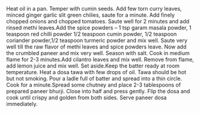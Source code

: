 Heat oil in a pan. Temper with cumin seeds. Add few torn curry leaves, minced ginger garlic 
 slit green chilies, saute for a minute. Add finely chopped onions and chopped tomatoes.
 Saute well for 2 minutes and add rinsed methi leaves.Add the spice powders – 
  1 tsp garam masala powder, 1 teaspoon red chilli powder 1/2 teaspoon cumin powder,
   1/2 teaspoon coriander powder,1/2 teaspoon turmeric powder and mix well.
Saute very well till the raw flavor of methi leaves and spice powders leave.
Now add the crumbled paneer and mix very well. Season with salt. Cook in medium flame for 2-3 
minutes.Add cilantro leaves and mix well. Remove from flame, add lemon juice and mix well.
Set aside.Keep the batter ready at room temperature. Heat a dosa tawa with few drops of oil. 
Tawa should be hot but not smoking. Pour a ladle full of batter and spread into a thin circle.
 Cook for a minute.Spread some chutney and place 2-3 tablespoons of prepared paneer bhurji.
Close into half and press gently. Flip the dosa and cook until crispy and golden from both sides.
 Serve paneer dosa immediately.
